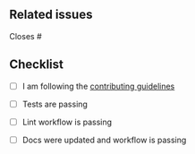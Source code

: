 <!--
Thanks for making a pull request to BestieRecommended.jl.
We have added this PR template to help you help us.

Make sure to read the contributing guidelines and abide by the code of conduct.

See the comments below, fill the required fields, and check the items.
-->

## Related issues

<!-- We normally work with (i) create issue; (ii) discussion if necessary; (iii) create PR. So, at least one of the following should be true:-->

<!-- Option 1, this closes an existing issue. Fill the number below-->
Closes #

<!-- Option 2, this is a small fix that arguably won't need an issue. Uncomment below -->
<!--
There is no related issue.
-->

## Checklist

<!-- mark true if NA -->
<!-- leave PR as draft until all is checked -->

- [ ] I am following the [contributing guidelines](https://github.com/JuliaBesties/BestieRecommended.jl/blob/main/docs/src/90-contributing.md)

- [ ] Tests are passing
- [ ] Lint workflow is passing
- [ ] Docs were updated and workflow is passing
